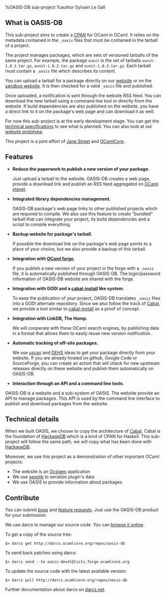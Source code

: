 %OASIS-DB sub-project
%author Sylvain Le Gall

## What is OASIS-DB ##

This sub-project aims to create a [CPAN][] for OCaml in OCaml. It relies on the
metadata contained in the `_oasis` files that must be contained in the tarball
of a project.

 [CPAN]: http://cpan.org

The project manages packages, which are sets of versioned tarballs of the same
project. For example, the package `ounit` is the set of tarballs
`ounit-1.0.1.tar.gz`, `ounit-1.0.2.tar.gz` and `ounit-1.0.3.tar.gz`. Each
tarball must contain a `_oasis` file which describes its content. 

You can upload a tarball for a package directly on our [website][] or on the 
[sandbox website][]. It is then checked for a valid `_oasis` file and published. 

  [website]: http://oasis.ocamlcore.org
  [sandbox website]: http://oasis.ocamlcore.org/dev/

Once uploaded, a notification is sent through the website RSS feed. You can
download the new tarball using a command line tool or directly from the website.
If build dependencies are also published on the website, you have a direct link 
to it on the package's web page and can download it as well.

For now this sub-project is at the early development stage. You can get the
[technical specifications][] to see what is planned. You can also look at our 
[website prototype][].

  [technical specifications]: https://forge.ocamlcore.org/docman/view.php/54/123/Technical+specification.pdf
  [website prototype]: oasis-db/wireframe/html/index.html


This project is a joint effort of [Jane Street][] and [OCamlCore][].

  [Jane Street]: http://janestreet.com
  [OCamlCore]: http://www.ocamlcore.com

## Features ##

 * __Reduce the paperwork to publish a new version of your package.__

   Just upload a tarball to the website. OASIS-DB creates a web page, provide a
   download link and publish an RSS feed aggregated on [OCaml planet][]. 

 * __Integrated library dependencies management.__
 
   OASIS-DB package's web page links to other published projects which are
   required to compile. We also use this feature to create "bundled" tarball
   that can integrate your project, its build dependencies and a script to
   compile everything.

 * __Backup website for package's tarball.__

   If possible the download link on the package's web page points to a place of
   your choice, but we also provide a backup of this tarball.

 * __Integration with [OCaml forge][].__
 
   If you publish a new version of your project in the forge with a `_oasis`
   file, it is automatically published through OASIS-DB. The login/password
   information of OASIS-DB website are shared with the forge.

 * __Integration with GODI and a [cabal-install][] like system.__
 
   To ease the publication of your project, OASIS-DB translates
   `_oasis` files into a GODI alternate repository. Since we also follow
   the track of [Cabal][], we provide a tool similar to [cabal-install][] as 
   a proof of concept .

 * __Integration with LinkDB, The Hump.__
 
   We will cooperate with these OCaml search engines, by publishing data in a
   format that allows them to easily reuse new version notification.

 * __Automatic tracking of off-site packages.__

   We use [uscan][] and [DEHS][] ideas to get your package directly from your
   website. If you are already hosted on github, Google Code or SourceForge, you 
   can create an action that will check for new upstream releases directly on these
   website and publish them automatically on OASIS-DB.

 * __Interaction through an API and a command line tools.__

  OASIS-DB is a website and a sub-system of OASIS. The website provide an API to 
  manage packages. This API is used by the command line interface to publish and
  download packages from the website.
 

 [Cabal]: http://haskell.org/cabal/
 [HackageDB]: http://hackage.haskell.org
 [cabal-install]: http://www.haskell.org/haskellwiki/Cabal-Install
 [OCaml planet]: http://planet.ocamlcore.org
 [OCaml forge]: http://forge.ocamlcore.org
 [uscan]: http://manpages.debian.net/cgi-bin/man.cgi?query=uscan
 [DEHS]: http://dehs.alioth.debian.org/


## Technical details ##

When we built OASIS, we choose to copy the architecture of [Cabal][]. Cabal is
the foundation of [HackageDB][] which is a kind of CPAN for Haskell. This
sub-project will follow the same path, we will copy what has been done with
[HackageDB][].

Moreover, we use this project as a demonstration of other important OCaml
projects:

 * The website is an [Ocsigen][] application
 * We use [sexplib][] to serialize plugin's data
 * We use OASIS to provide information about packages

 [Ocsigen]: http://ocsigen.org
 [sexplib]: http://www.ocaml.info/home/ocaml_sources.html#toc10


## Contribute ##

You can submit [bugs][] and [feature requests][]. Just use the OASIS-DB
product for your submission.

   [bugs]: https://forge.ocamlcore.org/tracker/?func=add&group_id=54&atid=291
   [feature requests]: https://forge.ocamlcore.org/tracker/?atid=294&group_id=54&func=add

We use darcs to manage our source code. You can 
[browse it online](http://darcs.ocamlcore.org/cgi-bin/darcsweb.cgi?r=oasis/oasis-db;a=summary).

To get a copy of the source tree: 

    $> darcs get http://darcs.ocamlcore.org/repos/oasis-db

To send back patches using darcs:

    $> darcs send --to oasis-devel@lists.forge.ocamlcore.org 

To update the source code with the latest available version:

    $> darcs pull http://darcs.ocamlcore.org/repos/oasis-db

Further documentation about darcs on [darcs.net](http://darcs.net/manual/).

